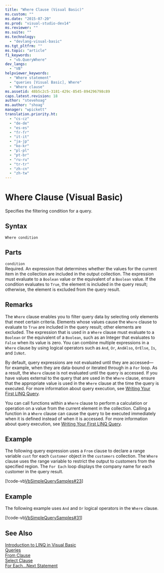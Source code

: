 ```yaml
---
title: "Where Clause (Visual Basic)"
ms.custom: ""
ms.date: "2015-07-20"
ms.prod: "visual-studio-dev14"
ms.reviewer: ""
ms.suite: ""
ms.technology: 
  - "devlang-visual-basic"
ms.tgt_pltfrm: ""
ms.topic: "article"
f1_keywords: 
  - "vb.QueryWhere"
dev_langs: 
  - "VB"
helpviewer_keywords: 
  - "Where statement"
  - "queries [Visual Basic], Where"
  - "Where clause"
ms.assetid: 48b5c2c5-3181-429c-8545-894296798c89
caps.latest.revision: 18
author: "stevehoag"
ms.author: "shoag"
manager: "wpickett"
translation.priority.ht: 
  - "cs-cz"
  - "de-de"
  - "es-es"
  - "fr-fr"
  - "it-it"
  - "ja-jp"
  - "ko-kr"
  - "pl-pl"
  - "pt-br"
  - "ru-ru"
  - "tr-tr"
  - "zh-cn"
  - "zh-tw"
---
```

# Where Clause (Visual Basic)
Specifies the filtering condition for a query.  
  
## Syntax  
  
```  
Where condition  
```  
  
## Parts  
 `condition`  
 Required. An expression that determines whether the values for the current item in the collection are included in the output collection. The expression must evaluate to a `Boolean` value or the equivalent of a `Boolean` value. If the condition evaluates to `True`, the element is included in the query result; otherwise, the element is excluded from the query result.  
  
## Remarks  
 The `Where` clause enables you to filter query data by selecting only elements that meet certain criteria. Elements whose values cause the `Where` clause to evaluate to `True` are included in the query result; other elements are excluded. The expression that is used in a `Where` clause must evaluate to a `Boolean` or the equivalent of a `Boolean`, such as an Integer that evaluates to `False` when its value is zero. You can combine multiple expressions in a `Where` clause by using logical operators such as `And`, `Or`, `AndAlso`, `OrElse`, `Is`, and `IsNot`.  
  
 By default, query expressions are not evaluated until they are accessed—for example, when they are data-bound or iterated through in a `For` loop. As a result, the `Where` clause is not evaluated until the query is accessed. If you have values external to the query that are used in the `Where` clause, ensure that the appropriate value is used in the `Where` clause at the time the query is executed. For more information about query execution, see [Writing Your First LINQ Query](../../../visual-basic/programming-guide/concepts/linq/writing-your-first-linq-query.md).  
  
 You can call functions within a `Where` clause to perform a calculation or operation on a value from the current element in the collection. Calling a function in a `Where` clause can cause the query to be executed immediately when it is defined instead of when it is accessed. For more information about query execution, see [Writing Your First LINQ Query](../../../visual-basic/programming-guide/concepts/linq/writing-your-first-linq-query.md).  
  
## Example  
 The following query expression uses a `From` clause to declare a range variable `cust` for each `Customer` object in the `customers` collection. The `Where` clause uses the range variable to restrict the output to customers from the specified region. The `For Each` loop displays the company name for each customer in the query result.  
  
 [!code-vb[VbSimpleQuerySamples#23](../../../visual-basic/language-reference/queries/codesnippet/VisualBasic/where-clause_1.vb)]  
  
## Example  
 The following example uses `And` and `Or` logical operators in the `Where` clause.  
  
 [!code-vb[VbSimpleQuerySamples#31](../../../visual-basic/language-reference/queries/codesnippet/VisualBasic/where-clause_2.vb)]  
  
## See Also  
 [Introduction to LINQ in Visual Basic](../../../visual-basic/programming-guide/language-features/linq/introduction-to-linq.md)   
 [Queries](../../../visual-basic/language-reference/queries/queries.md)   
 [From Clause](../../../visual-basic/language-reference/queries/from-clause.md)   
 [Select Clause](../../../visual-basic/language-reference/queries/select-clause.md)   
 [For Each...Next Statement](../../../visual-basic/language-reference/statements/for-each-next-statement.md)